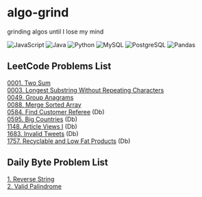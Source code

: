 # algo-grind
grinding algos until I lose my mind

![JavaScript](https://img.shields.io/badge/-JavaScript-f7df1e?style=flat&logo=javascript&logoColor=black)
![Java](https://img.shields.io/badge/-Java-f89820?style=flat&logo=java&logoColor=white)
![Python](https://img.shields.io/badge/-Python-3776ab?style=flat&logo=python&logoColor=white)
![MySQL](https://img.shields.io/badge/MySQL-00000F?style=flat&logo=mysql&logoColor=white)
![PostgreSQL](https://img.shields.io/badge/PostgreSQL-316192?style=flat&logo=postgresql&logoColor=white)
![Pandas](https://img.shields.io/badge/Pandas-2C2D72?style=flat&logo=pandas&logoColor=white)

## LeetCode Problems List
[0001. Two Sum](./leetcode/0001_two_sum.md)  
[0003. Longest Substring Without Repeating Characters](./leetcode/0003_longest_substring_without_repeating_characters.md)  
[0049. Group Anagrams](./leetcode/0049_group_anagrams.md)  
[0088. Merge Sorted Array](./leetcode/0088_merge_sorted_array.md)  
[0584. Find Customer Referee](./leetcode/SQL/0584_find_customer_referee.md) (Db)  
[0595. Big Countries](./leetcode/SQL/0595_big_countries.md) (Db)  
[1148. Article Views I](./leetcode/SQL/1148_article_views_I) (Db)  
[1683. Invalid Tweets](./leetcode/SQL/1683_invalid_tweets.md) (Db)  
[1757. Recyclable and Low Fat Products](./leetcode/SQL/1757_recyclable_and_low_fat_products.md) (Db)  

## Daily Byte Problem List
[1. Reverse String](./dailyByte/1_reverse_string.md)  
[2. Valid Palindrome](./dailyByte/2_valid_palindrome.md)  
